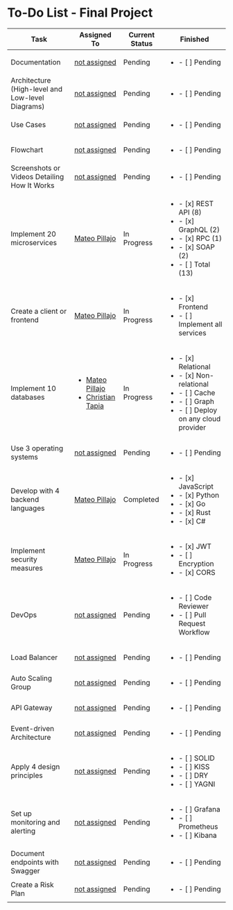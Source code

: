 # To-Do List - Final Project

| Task                               | Assigned To                                                                 | Current Status | Finished                                                                                                                                     |
|------------------------------------|-----------------------------------------------------------------------------|----------------|----------------------------------------------------------------------------------------------------------------------------------------------|
| Documentation      | [not assigned](#)       | Pending        | <ul><li>- [ ] Pending</li></ul>                                                                                                              |
| Architecture (High-level and Low-level Diagrams) | [not assigned](#)    | Pending    | <ul><li>- [ ] Pending</li></ul>                                                                                                              |
| Use Cases                          | [not assigned](#)           | Pending     | <ul><li>- [ ] Pending</li></ul>                                                                                                              |
| Flowchart                          | [not assigned](#)           | Pending   | <ul><li>- [ ] Pending</li></ul>                                                                                                              |
| Screenshots or Videos Detailing How It Works | [not assigned](#)      | Pending    | <ul><li>- [ ] Pending</li></ul>                                                                                                              |
| Implement 20 microservices         | [Mateo Pillajo](https://github.com/Mates182)   | In Progress    | <ul><li>- [x] REST API (8)</li><li>- [x] GraphQL (2)</li><li>- [x] RPC (1)</li><li>- [x] SOAP (2)</li><li>- [ ] Total (13)</li></ul>          |
| Create a client or frontend        | [Mateo Pillajo](https://github.com/Mates182)   | In Progress        | <ul><li>- [x] Frontend</li><li>- [ ] Implement all services</li></ul>                                                                                                              |
| Implement 10 databases             | <ul><li>[Mateo Pillajo](https://github.com/Mates182)</li><li>[Christian Tapia](https://github.com/ChristianRTD)</li></ul> | In Progress      | <ul><li>- [x] Relational</li><li>- [x] Non-relational</li><li>- [ ] Cache</li><li>- [ ] Graph</li><li>- [ ] Deploy on any cloud provider</li></ul> |
| Use 3 operating systems            | [not assigned](#) | Pending        | <ul><li>- [ ] Pending</li></ul>                                                                                                              |
| Develop with 4 backend languages   | [Mateo Pillajo](https://github.com/Mates182)   | Completed      | <ul><li>- [x] JavaScript</li><li>- [x] Python</li><li>- [x] Go</li><li>- [x] Rust</li><li>- [x] C#</li></ul>                                 |
| Implement security measures        | [Mateo Pillajo](https://github.com/Mates182)    | In Progress    | <ul><li>- [x] JWT</li><li>- [ ] Encryption</li><li>- [x] CORS</li></ul>                                                                      |
| DevOps                             | [not assigned](#)                                                          | Pending        | <ul><li>- [ ] Code Reviewer</li><li>- [ ] Pull Request Workflow</li></ul>                                                                    |
| Load Balancer                      | [not assigned](#)                                                          | Pending        | <ul><li>- [ ] Pending</li></ul>                                                                                                              |
| Auto Scaling Group                 | [not assigned](#)                                                          | Pending        | <ul><li>- [ ] Pending</li></ul>                                                                                                              |
| API Gateway                        | [not assigned](#)                                                          | Pending        | <ul><li>- [ ] Pending</li></ul>                                                                                                              |
| Event-driven Architecture          | [not assigned](#)                                                          | Pending        | <ul><li>- [ ] Pending</li></ul>                                                                                                              |
| Apply 4 design principles          | [not assigned](#)                                                          | Pending        | <ul><li>- [ ] SOLID</li><li>- [ ] KISS</li><li>- [ ] DRY</li><li>- [ ] YAGNI</li></ul>                                                       |
| Set up monitoring and alerting     | [not assigned](#)                                                          | Pending        | <ul><li>- [ ] Grafana</li><li>- [ ] Prometheus</li><li>- [ ] Kibana</li></ul>                                                                |
| Document endpoints with Swagger    | [not assigned](#)                                                          | Pending        | <ul><li>- [ ] Pending</li></ul>                                                                                                              |
| Create a Risk Plan                 | [not assigned](#)                                                          | Pending        | <ul><li>- [ ] Pending</li></ul>                                                                                                              |
